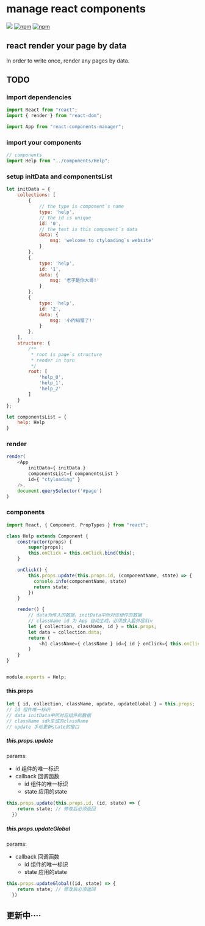 # manage react components
![](https://travis-ci.org/looading/reactComponentsManager.svg?branch=master)
[![npm](https://img.shields.io/npm/v/react-components-manager.svg?maxAge=2592000)](https://www.npmjs.com/package/react-components-manager)
[![npm](https://img.shields.io/npm/dm/react-components-manager.svg?maxAge=2592000)](https://www.npmjs.com/package/react-components-manager)
## react render your page by data
In order to write once, render any pages by data.

## TODO

### import dependencies

```js
import React from "react";
import { render } from "react-dom";

import App from "react-components-manager";
```

### import your components

```js
// components
import Help from "../components/Help";
```

### setup initData and componentsList

```js
let initData = {
    collections: [
        {
            // the type is component`s name
            type: 'help',
            // the id is unique
            id: '0',
            // the text is this component`s data
            data: {
                msg: 'welcome to ctyloading`s website'
            }
        },
        {
            type: 'help',
            id: '1',
            data: {
                msg: '老子是你大哥!'
            }
        },
        {
            type: 'help',
            id: '2',
            data: {
                msg: '小的知错了!'
            }
        },
    ],
    structure: {
        /**
         * root is page`s structure
         * render in turn
         */
        root: [
            'help_0',
            'help_1',
            'help_2'
        ]
    }
};

let componentsList = {
    help: Help
}
```

### render

```js
render(
    <App
        initData={ initData }
        componentsList={ componentsList }
        id={ "ctyloading" }
    />,
    document.querySelector('#page')
)
```

### components

```js
import React, { Component, PropTypes } from "react";

class Help extends Component {
    constructor(props) {
        super(props);
        this.onClick = this.onClick.bind(this);
    }

    onClick() {
        this.props.update(this.props.id, (componentName, state) => {
          console.info(componentName, state)
          return state;
        })
    }

    render() {
        // data为传入的数据，initData中所对应组件的数据
        // className id 为 App 自动生成，必须放入最外层div
        let { collection, className, id } = this.props;
        let data = collection.data;
        return (
            <h1 className={ className } id={ id } onClick={ this.onClick }>{ data.msg }</h1>
        )
    }
}


module.exports = Help;

```

#### this.props

```js
let { id, collection, className, update, updateGlobal } = this.props;
// id 组件唯一标识
// data initData中所对应组件的数据
// className sdk生成的className
// update 手动更新state的接口
```

##### this.props.update

params:
  - id 组件的唯一标识
  - callback 回调函数
    - id 组件的唯一标识
    - state 应用的state

```js
this.props.update(this.props.id, (id, state) => {
    return state; // 修改后必须返回
  })
```

##### this.props.updateGlobal

params:
  - callback 回调函数
    - id 组件的唯一标识
    - state 应用的state

```js
this.props.updateGlobal((id, state) => {
    return state; // 修改后必须返回
  })
```

## 更新中····
